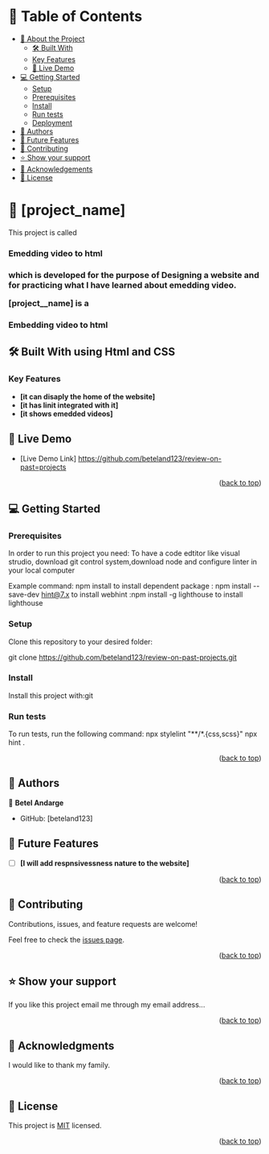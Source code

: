 
<a name="readme-top"></a>

# 📗 Table of Contents

- [📖 About the Project](#about-project)
  - [🛠 Built With](#built-with)
   - [Key Features](#key-features)
  - [🚀 Live Demo](#live-demo)
- [💻 Getting Started](#getting-started)
  - [Setup](#setup)
  - [Prerequisites](#prerequisites)
  - [Install](#install)
  - [Run tests](#run-tests)
  - [Deployment](#triangular_flag_on_post-deployment)
- [👥 Authors](#authors)
- [🔭 Future Features](#future-features)
- [🤝 Contributing](#contributing)
- [⭐️ Show your support](#support)
- [🙏 Acknowledgements](#acknowledgements)
- [📝 License](#license)

# 📖 [project_name] <a name="about-project"></a>

This project is called <h3>Emedding video to html<h3>
which is developed for the purpose of Designing a website and for practicing what I have learned about 
emedding video.



**[project__name]** is a <h3>Embedding video to html</h3>

## 🛠 Built With <a name="built-with"> using Html and CSS</a>


### Key Features <a name="key-features"></a>



- **[it can disaply the home of the website]**
- **[it has linit integrated with it]**
- **[it shows emedded videos]**

## 🚀 Live Demo <a name="live-demo"></a>
- [Live Demo Link] https://github.com/beteland123/review-on-past=projects

<p align="right">(<a href="#readme-top">back to top</a>)</p>


## 💻 Getting Started <a name="getting-started"></a>

### Prerequisites

In order to run this project you need: To have a code edtitor like visual strudio, download git control system,download node  and configure linter in your local computer

Example command: npm install to install dependent package
               : npm install --save-dev hint@7.x to install webhint
               :npm install -g lighthouse to install lighthouse
                

### Setup

Clone this repository to your desired folder: 

git clone https://github.com/beteland123/review-on-past-projects.git
  
 ### Install

Install this project with:git
### Run tests

To run tests, run the following command:
npx stylelint "**/*.{css,scss}" 
npx hint .

<p align="right">(<a href="#readme-top">back to top</a>)</p>

<!-- AUTHORS -->

## 👥 Authors <a name="authors"></a>


👤 **Betel Andarge**

- GitHub: [beteland123]


## 🔭 Future Features <a name="future-features"></a>

- [ ] **[I will  add respnsivessness nature to the website]**


<p align="right">(<a href="#readme-top">back to top</a>)</p>

<!-- CONTRIBUTING -->

## 🤝 Contributing <a name="contributing"></a>

Contributions, issues, and feature requests are welcome!

Feel free to check the [issues page](../../issues/).

<p align="right">(<a href="#readme-top">back to top</a>)</p>

<!-- SUPPORT -->

## ⭐️ Show your support <a name="support"></a>



If you like this project email me through my email address...

<p align="right">(<a href="#readme-top">back to top</a>)</p>

<!-- ACKNOWLEDGEMENTS -->

## 🙏 Acknowledgments <a name="acknowledgements"></a>



I would like to thank my family.

<p align="right">(<a href="#readme-top">back to top</a>)</p>
<!-- LICENSE -->

## 📝 License <a name="license"></a>

This project is [MIT](https://github.com/beteland123/review-on-past-projects/blob/main/LICENSE) licensed.



<p align="right">(<a href="#readme-top">back to top</a>)</p>



